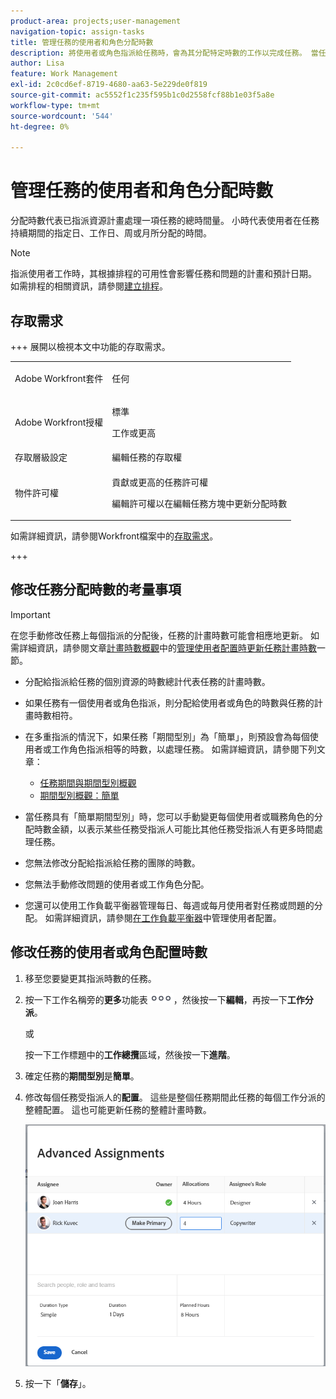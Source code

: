 ```yaml
---
product-area: projects;user-management
navigation-topic: assign-tasks
title: 管理任務的使用者和角色分配時數
description: 將使用者或角色指派給任務時，會為其分配特定時數的工作以完成任務。 當任務「期間型別」為「簡單」時，您可以手動修改指派給任務的每個使用者或工作角色的時數。
author: Lisa
feature: Work Management
exl-id: 2c0cd6ef-8719-4680-aa63-5e229de0f819
source-git-commit: ac5552f1c235f595b1c0d2558fcf88b1e03f5a8e
workflow-type: tm+mt
source-wordcount: '544'
ht-degree: 0%

---
```


# 管理任務的使用者和角色分配時數

<!--Audited: 10/2025-->

<!--
<div class="preview"> 

The highlighted information on this page refers to functionality not yet generally available. It is available only in the Preview environment for all customers. The same features will also be available in the Production environment for all customers starting with  a week from the Preview release.      

For more information, see [Interface modernization](/help/quicksilver/product-announcements/product-releases/interface-modernization/interface-modernization.md).  

</div> 
-->

分配時數代表已指派資源計畫處理一項任務的總時間量。 小時代表使用者在任務持續期間的指定日、工作日、周或月所分配的時間。

>[!NOTE]
>
>指派使用者工作時，其根據排程的可用性會影響任務和問題的計畫和預計日期。 如需排程的相關資訊，請參閱[建立排程](../../../administration-and-setup/set-up-workfront/configure-timesheets-schedules/create-schedules.md)。

## 存取需求

+++ 展開以檢視本文中功能的存取需求。

<table style="table-layout:auto"> 
 <col> 
 <col> 
 <tbody> 
  <tr> 
   <td>Adobe Workfront套件</td> 
   <td> <p>任何</p> </td> 
  </tr> 
  <tr> 
   <td>Adobe Workfront授權</td> 
   <td> <p>標準</p>
   <p>工作或更高</p>
   </td> 
  </tr> 
  <tr> 
   <td>存取層級設定</td> 
   <td>編輯任務的存取權</td> 
  </tr> 
  <tr> 
   <td>物件許可權</td>
   <td><p>貢獻或更高的任務許可權</p>
   <p>編輯許可權以在編輯任務方塊中更新分配時數</p></td>
  </tr>
 </tbody>
</table>

如需詳細資訊，請參閱Workfront檔案中的[存取需求](/help/quicksilver/administration-and-setup/add-users/access-levels-and-object-permissions/access-level-requirements-in-documentation.md)。

+++

<!--
Change this sentence in the table when unshimmming assignments on Edit task:
<p>Edit permissions to update allocation hours in the Edit Task box</p>
To this:
<p>Edit permissions to update allocation hours in the Edit Task box in the Production environment. <span class="preview">You can no longer manage allocation hours in the Edit task box in the Preview environment.</span></p>
-->

## 修改任務分配時數的考量事項

>[!IMPORTANT]
>
>在您手動修改任務上每個指派的分配後，任務的計畫時數可能會相應地更新。 如需詳細資訊，請參閱文章[計畫時數概觀](../../../manage-work/tasks/task-information/planned-hours.md#update)中的[管理使用者配置時更新任務計畫時數](../../../manage-work/tasks/task-information/planned-hours.md)一節。

* 分配給指派給任務的個別資源的時數總計代表任務的計畫時數。
* 如果任務有一個使用者或角色指派，則分配給使用者或角色的時數與任務的計畫時數相符。
* 在多重指派的情況下，如果任務「期間型別」為「簡單」，則預設會為每個使用者或工作角色指派相等的時數，以處理任務。 如需詳細資訊，請參閱下列文章：

   * [任務期間與期間型別概觀](../../../manage-work/tasks/taskdurtn/task-duration-and-duration-type.md)
   * [期間型別概觀：簡單](../../../manage-work/tasks/taskdurtn/simple-duration-type.md)

* 當任務具有「簡單期間型別」時，您可以手動變更每個使用者或職務角色的分配時數金額，以表示某些任務受指派人可能比其他任務受指派人有更多時間處理任務。
* 您無法修改分配給指派給任務的團隊的時數。
* 您無法手動修改問題的使用者或工作角色分配。
* 您還可以使用工作負載平衡器管理每日、每週或每月使用者對任務或問題的分配。 如需詳細資訊，請參閱[在工作負載平衡器](../../../resource-mgmt/workload-balancer/manage-user-allocations-workload-balancer.md)中管理使用者配置。

## 修改任務的使用者或角色配置時數

1. 移至您要變更其指派時數的任務。
1. 按一下工作名稱旁的&#x200B;**更多**&#x200B;功能表![](assets/qs-more-icon-on-an-object.png)，然後按一下&#x200B;**編輯**，再按一下&#x200B;**工作分派**。

   或

   按一下工作標題中的&#x200B;**工作總攬**&#x200B;區域，然後按一下&#x200B;**進階**。

1. 確定任務的&#x200B;**期間型別**&#x200B;是&#x200B;**簡單**。
1. 修改每個任務受指派人的&#x200B;**配置**。 這些是整個任務期間此任務的每個工作分派的整體配置。 這也可能更新任務的整體計畫時數。

   ![修改配置](assets/advanced-assignments-duration-type-allocations.png)

1. 按一下「**儲存**」。

